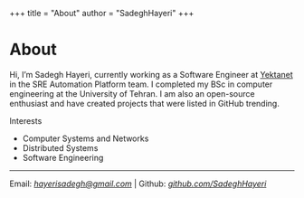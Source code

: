 +++
title = "About"
author = "SadeghHayeri"
+++

# About
[comment]: <> (![Sadegh Hayeri Profile Picture]&#40;./profile.jpeg&#41;)

Hi, I’m Sadegh Hayeri, currently working as a Software Engineer at [Yektanet](https://www.yektanet.com) in the SRE Automation Platform team. I completed my BSc in computer engineering at the University of Tehran.
I am also an open-source enthusiast and have created projects that were listed in GitHub trending.

Interests
- Computer Systems and Networks
- Distributed Systems
- Software Engineering

---

Email: *hayerisadegh@gmail.com* | Github: *[github.com/SadeghHayeri](https://github.com/SadeghHayeri)*
